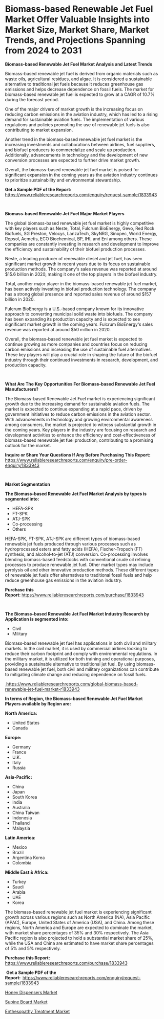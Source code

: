 <p><h1>Biomass-based Renewable Jet Fuel Market Offer Valuable Insights into Market Size, Market Share, Market Trends, and Projections Spanning from 2024 to 2031</h1></p><p><strong>Biomass-based Renewable Jet Fuel Market Analysis and Latest Trends</strong></p>
<p><p>Biomass-based renewable jet fuel is derived from organic materials such as waste oils, agricultural residues, and algae. It is considered a sustainable alternative to traditional jet fuels because it reduces greenhouse gas emissions and helps decrease dependence on fossil fuels. The market for biomass-based renewable jet fuel is expected to grow at a CAGR of 10.7% during the forecast period. </p><p>One of the major drivers of market growth is the increasing focus on reducing carbon emissions in the aviation industry, which has led to a rising demand for sustainable aviation fuels. The implementation of various regulations and policies promoting the use of renewable jet fuels is also contributing to market expansion. </p><p>Another trend in the biomass-based renewable jet fuel market is the increasing investments and collaborations between airlines, fuel suppliers, and biofuel producers to commercialize and scale up production. Additionally, advancements in technology and the development of new conversion processes are expected to further drive market growth.</p><p>Overall, the biomass-based renewable jet fuel market is poised for significant expansion in the coming years as the aviation industry continues to prioritize sustainability and environmental stewardship.</p></p>
<p><strong>Get a Sample PDF of the Report:&nbsp;</strong> <a href="https://www.reliableresearchreports.com/enquiry/request-sample/1833943">https://www.reliableresearchreports.com/enquiry/request-sample/1833943</a></p>
<p>&nbsp;</p>
<p><strong>Biomass-based Renewable Jet Fuel Major Market Players</strong></p>
<p><p>The global biomass-based renewable jet fuel market is highly competitive with key players such as Neste, Total, Fulcrum BioEnergy, Gevo, Red Rock Biofuels, SG Preston, Velocys, LanzaTech, SkyNRG, Sinopec, World Energy, Repsol, Aemetis, ECO Biochemical, BP, IHI, and Eni among others. These companies are constantly investing in research and development to improve the efficiency and sustainability of their biofuel production processes.</p><p>Neste, a leading producer of renewable diesel and jet fuel, has seen significant market growth in recent years due to its focus on sustainable production methods. The company's sales revenue was reported at around $15.6 billion in 2020, making it one of the top players in the biofuel industry.</p><p>Total, another major player in the biomass-based renewable jet fuel market, has been actively investing in biofuel production technology. The company has a strong global presence and reported sales revenue of around $157 billion in 2020.</p><p>Fulcrum BioEnergy is a U.S.-based company known for its innovative approach to converting municipal solid waste into biofuels. The company has been expanding its production capacity and is expected to see significant market growth in the coming years. Fulcrum BioEnergy's sales revenue was reported at around $50 million in 2020.</p><p>Overall, the biomass-based renewable jet fuel market is expected to continue growing as more companies and countries focus on reducing carbon emissions and increasing the use of sustainable fuel alternatives. These key players will play a crucial role in shaping the future of the biofuel industry through their continued investments in research, development, and production capacity.</p></p>
<p>&nbsp;</p>
<p><strong>What Are The Key Opportunities For Biomass-based Renewable Jet Fuel Manufacturers?</strong></p>
<p><p>The Biomass-based Renewable Jet Fuel market is experiencing significant growth due to the increasing demand for sustainable aviation fuels. The market is expected to continue expanding at a rapid pace, driven by government initiatives to reduce carbon emissions in the aviation sector. With advancements in technology and growing environmental awareness among consumers, the market is projected to witness substantial growth in the coming years. Key players in the industry are focusing on research and development activities to enhance the efficiency and cost-effectiveness of biomass-based renewable jet fuel production, contributing to a promising outlook for the market.</p></p>
<p><strong>Inquire or Share Your Questions If Any Before Purchasing This Report:</strong> <a href="https://www.reliableresearchreports.com/enquiry/pre-order-enquiry/1833943">https://www.reliableresearchreports.com/enquiry/pre-order-enquiry/1833943</a></p>
<p>&nbsp;</p>
<p><strong>Market Segmentation</strong></p>
<p><strong>The Biomass-based Renewable Jet Fuel Market Analysis by types is segmented into:</strong></p>
<p><ul><li>HEFA-SPK</li><li>FT-SPK</li><li>ATJ-SPK</li><li>Co-processing</li><li>Others</li></ul></p>
<p><p>HEFA-SPK, FT-SPK, ATJ-SPK are different types of biomass-based renewable jet fuels produced through various processes such as hydroprocessed esters and fatty acids (HEFA), Fischer-Tropsch (FT) synthesis, and alcohol-to-jet (ATJ) conversion. Co-processing involves blending biomass-based feedstocks with conventional crude oil refining processes to produce renewable jet fuel. Other market types may include pyrolysis oil and other innovative production methods. These different types of renewable jet fuels offer alternatives to traditional fossil fuels and help reduce greenhouse gas emissions in the aviation industry.</p></p>
<p><strong>Purchase this Report:&nbsp;</strong><a href="https://www.reliableresearchreports.com/purchase/1833943">https://www.reliableresearchreports.com/purchase/1833943</a></p>
<p>&nbsp;</p>
<p><strong>The Biomass-based Renewable Jet Fuel Market Industry Research by Application is segmented into:</strong></p>
<p><ul><li>Civil</li><li>Military</li></ul></p>
<p><p>Biomass-based renewable jet fuel has applications in both civil and military markets. In the civil market, it is used by commercial airlines looking to reduce their carbon footprint and comply with environmental regulations. In the military market, it is utilized for both training and operational purposes, providing a sustainable alternative to traditional jet fuel. By using biomass-based renewable jet fuel, both civil and military organizations can contribute to mitigating climate change and reducing dependence on fossil fuels.</p></p>
<p><a href="https://www.reliableresearchreports.com/global-biomass-based-renewable-jet-fuel-market-r1833943">&nbsp;https://www.reliableresearchreports.com/global-biomass-based-renewable-jet-fuel-market-r1833943</a></p>
<p><strong>In terms of Region, the Biomass-based Renewable Jet Fuel Market Players available by Region are:</strong></p>
<p>
    <p> <strong> North America: </strong>
        <ul>
            <li>United States</li>
            <li>Canada</li>
        </ul>
        </p> 
    <p> <strong> Europe: </strong>
        <ul>
            <li>Germany</li>
            <li>France</li>
            <li>U.K.</li>
            <li>Italy</li>
            <li>Russia</li>
        </ul>
        </p> 
    <p> <strong> Asia-Pacific: </strong>
        <ul>
            <li>China</li>
            <li>Japan</li>
            <li>South Korea</li>
            <li>India</li>
            <li>Australia</li>
            <li>China Taiwan</li>
            <li>Indonesia</li>
            <li>Thailand</li>
            <li>Malaysia</li>
        </ul>
        </p> 
    <p> <strong> Latin America: </strong>
        <ul>
            <li>Mexico</li>
            <li>Brazil</li>
            <li>Argentina Korea</li>
            <li>Colombia</li>
        </ul>
        </p> 
    <p> <strong> Middle East & Africa: </strong>
        <ul>
            <li>Turkey</li>
            <li>Saudi</li>
            <li>Arabia</li>
            <li>UAE</li>
            <li>Korea</li>
        </ul>
    </p>
    </p>
<p><p>The biomass-based renewable jet fuel market is experiencing significant growth across various regions such as North America (NA), Asia Pacific (APAC), Europe, United States of America (USA), and China. Among these regions, North America and Europe are expected to dominate the market, with market share percentages of 35% and 30% respectively. The Asia Pacific region is also projected to hold a substantial market share of 25%, while the USA and China are estimated to have market share percentages of 5% and 5% respectively.</p></p>
<p><strong>Purchase this Report: </strong><a href="https://www.reliableresearchreports.com/purchase/1833943">https://www.reliableresearchreports.com/purchase/1833943</a></p>
<p>&nbsp;<strong>Get a Sample PDF of the Report:&nbsp;&nbsp;</strong><a href="https://www.reliableresearchreports.com/enquiry/request-sample/1833943">https://www.reliableresearchreports.com/enquiry/request-sample/1833943</a></p>
<p><strong></strong></p>
<p><p><a href="https://www.linkedin.com/pulse/honey-dispensers-market-research-report-its-history-forecast-af7ec">Honey Dispensers Market</a></p><p><a href="https://www.linkedin.com/pulse/analyzing-supine-board-market-global-industry-perspective-forecast-90adc">Supine Board Market</a></p><p><a href="https://www.linkedin.com/pulse/decoding-enthesopathy-treatment-market-metrics-share-trends-ov7wc">Enthesopathy Treatment Market</a></p></p>